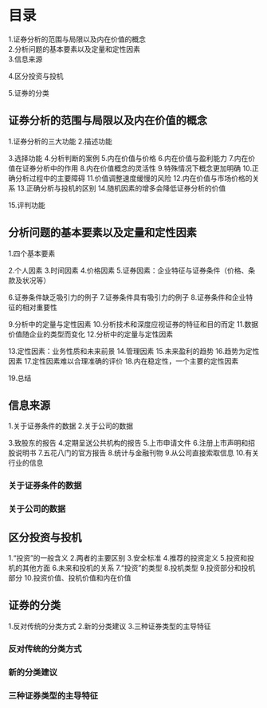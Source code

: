 
# 目录
1.证券分析的范围与局限以及内在价值的概念   
2.分析问题的基本要素以及定量和定性因素   
3.信息来源   

4.区分投资与投机   

5.证券的分类  


## 证券分析的范围与局限以及内在价值的概念 
1.证券分析的三大功能
2.描述功能

3.选择功能
4.分析判断的案例
5.内在价值与价格
6.内在价值与盈利能力
7.内在价值在证券分析中的作用
8.内在价值概念的灵活性
9.特殊情况下概念更加明确
10.正确分析过程中的主要障碍
11.价值调整速度缓慢的风险
12.内在价值与市场价格的关系
13.正确分析与投机的区别
14.随机因素的增多会降低证券分析的价值

15.评判功能

## 分析问题的基本要素以及定量和定性因素
1.四个基本要素

2.个人因素
3.时间因素
4.价格因素
5.证券因素：企业特征与证券条件（价格、条款及状况等）

6.证券条件缺乏吸引力的例子
7.证券条件具有吸引力的例子
8.证券条件和企业特征的相对重要性

9.分析中的定量与定性因素
10.分析技术和深度应视证券的特征和目的而定
11.数据价值随企业的类型而变化
12.分析中的定量与定性因素

13.定性因素：业务性质和未来前景
14.管理因素
15.未来盈利的趋势
16.趋势为定性因素
17.定性因素难以合理准确的评价
18.内在稳定性，一个主要的定性因素

19.总结

## 信息来源
1.关于证券条件的数据
2.关于公司的数据

3.致股东的报告
4.定期呈送公共机构的报告
5.上市申请文件
6.注册上市声明和招股说明书
7.五花八门的官方报告
8.统计与金融刊物
9.从公司直接索取信息
10.有关行业的信息

### 关于证券条件的数据
### 关于公司的数据

## 区分投资与投机  
1.“投资”的一般含义
2.两者的主要区别
3.安全标准
4.推荐的投资定义
5.投资和投机的其他方面
6.未来和投机的关系
7.“投资”的类型
8.投机类型
9.投资部分和投机部分
10.投资价值、投机价值和内在价值

## 证券的分类
1.反对传统的分类方式
2.新的分类建议
3.三种证券类型的主导特征

### 反对传统的分类方式
### 新的分类建议
### 三种证券类型的主导特征




